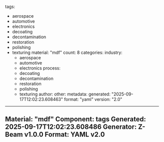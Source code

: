 tags:
  - aerospace
  - automotive
  - electronics
  - decoating
  - decontamination
  - restoration
  - polishing
  - texturing
material: "mdf"
count: 8
categories:
  industry:
    - aerospace
    - automotive
    - electronics
  process:
    - decoating
    - decontamination
    - restoration
    - polishing
    - texturing
  author:
  other:
metadata:
  generated: "2025-09-17T12:02:23.608463"
  format: "yaml"
  version: "2.0"

---
Material: "mdf"
Component: tags
Generated: 2025-09-17T12:02:23.608486
Generator: Z-Beam v1.0.0
Format: YAML v2.0
---